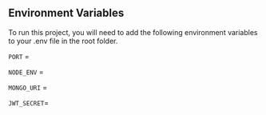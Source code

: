 
## Environment Variables

To run this project, you will need to add the following environment variables to your .env file in the root folder.

`PORT` =

`NODE_ENV` = 

`MONGO_URI` = 

`JWT_SECRET`= 


